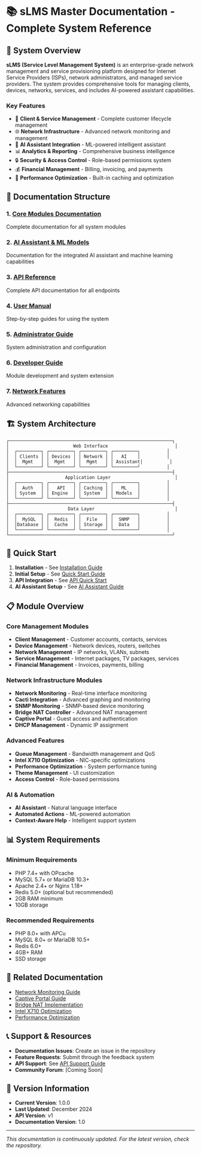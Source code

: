 # 📚 sLMS Master Documentation - Complete System Reference

## 🎯 System Overview

**sLMS (Service Level Management System)** is an enterprise-grade network management and service provisioning platform designed for Internet Service Providers (ISPs), network administrators, and managed service providers. The system provides comprehensive tools for managing clients, devices, networks, services, and includes AI-powered assistant capabilities.

### Key Features
- 🏢 **Client & Service Management** - Complete customer lifecycle management
- 🌐 **Network Infrastructure** - Advanced network monitoring and management
- 🤖 **AI Assistant Integration** - ML-powered intelligent assistant
- 📊 **Analytics & Reporting** - Comprehensive business intelligence
- 🔒 **Security & Access Control** - Role-based permissions system
- 💰 **Financial Management** - Billing, invoicing, and payments
- 🚀 **Performance Optimization** - Built-in caching and optimization

## 📖 Documentation Structure

### 1. [Core Modules Documentation](./modules/README.md)
Complete documentation for all system modules

### 2. [AI Assistant & ML Models](./ai-assistant/README.md)
Documentation for the integrated AI assistant and machine learning capabilities

### 3. [API Reference](./api-reference/README.md)
Complete API documentation for all endpoints

### 4. [User Manual](./user-manual/README.md)
Step-by-step guides for using the system

### 5. [Administrator Guide](./admin-guide/README.md)
System administration and configuration

### 6. [Developer Guide](./developer-guide/README.md)
Module development and system extension

### 7. [Network Features](./network-features/README.md)
Advanced networking capabilities

## 🏗️ System Architecture

```
┌─────────────────────────────────────────────────────────────┐
│                        Web Interface                         │
│  ┌─────────┐ ┌─────────┐ ┌─────────┐ ┌─────────┐          │
│  │ Clients │ │ Devices │ │ Network │ │   AI    │          │
│  │  Mgmt   │ │  Mgmt   │ │  Mgmt   │ │ Assistant│          │
│  └─────────┘ └─────────┘ └─────────┘ └─────────┘          │
├─────────────────────────────────────────────────────────────┤
│                     Application Layer                        │
│  ┌─────────┐ ┌─────────┐ ┌─────────┐ ┌─────────┐          │
│  │  Auth   │ │   API   │ │ Caching │ │   ML    │          │
│  │ System  │ │ Engine  │ │ System  │ │ Models  │          │
│  └─────────┘ └─────────┘ └─────────┘ └─────────┘          │
├─────────────────────────────────────────────────────────────┤
│                      Data Layer                              │
│  ┌─────────┐ ┌─────────┐ ┌─────────┐ ┌─────────┐          │
│  │  MySQL  │ │  Redis  │ │  File   │ │  SNMP   │          │
│  │Database │ │  Cache  │ │ Storage │ │  Data   │          │
│  └─────────┘ └─────────┘ └─────────┘ └─────────┘          │
└─────────────────────────────────────────────────────────────┘
```

## 🚀 Quick Start

1. **Installation** - See [Installation Guide](./admin-guide/installation.md)
2. **Initial Setup** - See [Quick Start Guide](./user-guide/quick-start.md)
3. **API Integration** - See [API Quick Start](./api-reference/quick-start.md)
4. **AI Assistant Setup** - See [AI Assistant Guide](./ai-assistant/setup.md)

## 📋 Module Overview

### Core Management Modules
- **Client Management** - Customer accounts, contacts, services
- **Device Management** - Network devices, routers, switches
- **Network Management** - IP networks, VLANs, subnets
- **Service Management** - Internet packages, TV packages, services
- **Financial Management** - Invoices, payments, billing

### Network Infrastructure Modules
- **Network Monitoring** - Real-time interface monitoring
- **Cacti Integration** - Advanced graphing and monitoring
- **SNMP Monitoring** - SNMP-based device monitoring
- **Bridge NAT Controller** - Advanced NAT management
- **Captive Portal** - Guest access and authentication
- **DHCP Management** - Dynamic IP assignment

### Advanced Features
- **Queue Management** - Bandwidth management and QoS
- **Intel X710 Optimization** - NIC-specific optimizations
- **Performance Optimization** - System performance tuning
- **Theme Management** - UI customization
- **Access Control** - Role-based permissions

### AI & Automation
- **AI Assistant** - Natural language interface
- **Automated Actions** - ML-powered automation
- **Context-Aware Help** - Intelligent support system

## 📊 System Requirements

### Minimum Requirements
- PHP 7.4+ with OPcache
- MySQL 5.7+ or MariaDB 10.3+
- Apache 2.4+ or Nginx 1.18+
- Redis 5.0+ (optional but recommended)
- 2GB RAM minimum
- 10GB storage

### Recommended Requirements
- PHP 8.0+ with APCu
- MySQL 8.0+ or MariaDB 10.5+
- Redis 6.0+
- 4GB+ RAM
- SSD storage

## 🔗 Related Documentation

- [Network Monitoring Guide](./network_monitoring_guide.md)
- [Captive Portal Guide](./CAPTIVE_PORTAL_GUIDE.md)
- [Bridge NAT Implementation](./BRIDGE_NAT_IMPLEMENTATION_GUIDE.md)
- [Intel X710 Optimization](./INTEL_X710_OPTIMIZATION_GUIDE.md)
- [Performance Optimization](./PHP_OPTIMIZATION_GUIDE.md)

## 📞 Support & Resources

- **Documentation Issues**: Create an issue in the repository
- **Feature Requests**: Submit through the feedback system
- **API Support**: See [API Support Guide](./api-reference/support.md)
- **Community Forum**: [Coming Soon]

## 🔄 Version Information

- **Current Version**: 1.0.0
- **Last Updated**: December 2024
- **API Version**: v1
- **Documentation Version**: 1.0

---

*This documentation is continuously updated. For the latest version, check the repository.*